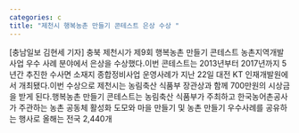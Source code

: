 ```yaml
---
categories: c
title: "제천시 행복농촌 만들기 콘테스트 은상 수상 "
---
```

[충남일보 김현세 기자] 충북 제천시가 제9회 행복농촌 만들기 콘테스트 농촌지역개발사업 우수 사례 분야에서 은상을 수상했다.이번 콘테스트는 2013년부터 2017년까지 5년간 추진한 수사면 소재지 종합정비사업 운영사례가 지난 22일 대전 KT 인재개발원에서 개최됐다.이번 수상으로 제천시는 농림축산 식품부 장관상과 함께 700만원의 시상금을 받게 된다.행복농촌 만들기 콘테스트는 농림축산 식품부가 주최하고 한국농어촌공사가 주관하는 농촌 공동체 활성화 도모와 마을 만들기 및 농촌 만들기 우수사례를 공유하는 행사로 올해는 전국 2,440개